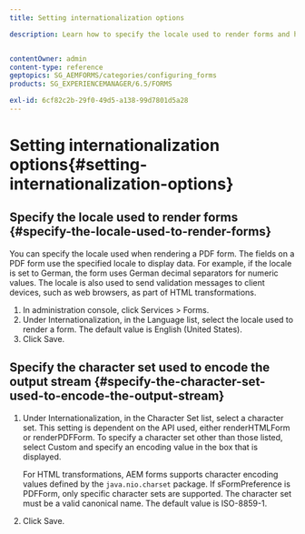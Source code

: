 ```yaml
---
title: Setting internationalization options

description: Learn how to specify the locale used to render forms and how to specify the character set used to encode the output stream.


contentOwner: admin
content-type: reference
geptopics: SG_AEMFORMS/categories/configuring_forms
products: SG_EXPERIENCEMANAGER/6.5/FORMS

exl-id: 6cf82c2b-29f0-49d5-a138-99d7801d5a28
---
```

# Setting internationalization options{#setting-internationalization-options}

## Specify the locale used to render forms {#specify-the-locale-used-to-render-forms}

You can specify the locale used when rendering a PDF form. The fields on a PDF form use the specified locale to display data. For example, if the locale is set to German, the form uses German decimal separators for numeric values. The locale is also used to send validation messages to client devices, such as web browsers, as part of HTML transformations.

1. In administration console, click Services &gt; Forms.
1. Under Internationalization, in the Language list, select the locale used to render a form. The default value is English (United States).
1. Click Save.

## Specify the character set used to encode the output stream {#specify-the-character-set-used-to-encode-the-output-stream}

1. Under Internationalization, in the Character Set list, select a character set. This setting is dependent on the API used, either renderHTMLForm or renderPDFForm. To specify a character set other than those listed, select Custom and specify an encoding value in the box that is displayed.

   For HTML transformations, AEM forms supports character encoding values defined by the `java.nio.charset` package. If sFormPreference is PDFForm, only specific character sets are supported. The character set must be a valid canonical name. The default value is ISO-8859-1.

1. Click Save.
